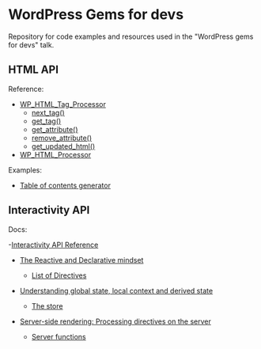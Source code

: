 # WordPress Gems for devs

Repository for code examples and resources used in the "WordPress gems for devs" talk.

## HTML API

Reference:

- [WP_HTML_Tag_Processor](https://developer.wordpress.org/reference/classes/wp_html_tag_processor/)
  - [next_tag()](https://developer.wordpress.org/reference/classes/wp_html_tag_processor/next_tag/)
  - [get_tag()](https://developer.wordpress.org/reference/classes/wp_html_tag_processor/get_tag/)
  - [get_attribute()](https://developer.wordpress.org/reference/classes/wp_html_tag_processor/get_attribute/)
  - [remove_attribute()](https://developer.wordpress.org/reference/classes/wp_html_tag_processor/remove_attribute/)
  - [get_updated_html()](https://developer.wordpress.org/reference/classes/wp_html_tag_processor/get_updated_html/)
- [WP_HTML_Processor](https://developer.wordpress.org/reference/classes/wp_html_processor/)

Examples:

- [Table of contents generator](https://github.com/WordPress/gutenberg/issues/61440#issuecomment-2107797038)

## Interactivity API

Docs:

-[Interactivity API Reference](https://developer.wordpress.org/block-editor/reference-guides/interactivity-api/)

  - [The Reactive and Declarative mindset](https://developer.wordpress.org/block-editor/reference-guides/interactivity-api/core-concepts/the-reactive-and-declarative-mindset/)

    - [List of Directives](https://developer.wordpress.org/block-editor/reference-guides/interactivity-api/api-reference/#list-of-directives)

  - [Understanding global state, local context and derived state](https://developer.wordpress.org/block-editor/reference-guides/interactivity-api/core-concepts/undestanding-global-state-local-context-and-derived-state/)

    - [The store](https://developer.wordpress.org/block-editor/reference-guides/interactivity-api/api-reference/#the-store)

  - [Server-side rendering: Processing directives on the server](https://developer.wordpress.org/block-editor/reference-guides/interactivity-api/core-concepts/server-side-rendering/)

    - [Server functions](https://developer.wordpress.org/block-editor/reference-guides/interactivity-api/api-reference/#server-functions)
